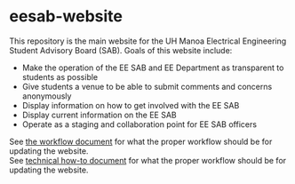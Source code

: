 eesab-website
=============

This repository is the main website for the UH Manoa Electrical Engineering Student Advisory Board (SAB). 
Goals of this website include:

  * Make the operation of the EE SAB and EE Department as transparent to students as possible
  * Give students a venue to be able to submit comments and concerns anonymously
  * Display information on how to get involved with the EE SAB 
  * Display current information on the EE SAB
  * Operate as a staging and collaboration point for EE SAB officers

See [the workflow document](workflow.md) for what the proper workflow should be for updating the website.  
See [technical how-to document](assets/docs/technical-how-to.md) for what the proper workflow should be for updating the website.
